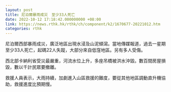```yaml
---
layout: post
title: 尼泊爾暴雨成災　至少33人死亡
date: 2022-10-12 17:18:42.000000000 +08:00
link: https://news.rthk.hk/rthk/ch/component/k2/1670677-20221012.htm
categories: rthk
---
```


尼泊爾西部暴雨成災，廣泛地區出現水浸及山泥傾瀉。當地傳媒報道，過去一星期至少33人死亡，起碼22人失蹤，大部分來自低窪地區。另有多人受傷。

西北部卡納利省受災最嚴重，河流水位上升，多座吊橋被洪水沖毀。數百間房屋損毀，數以千計民眾要撤離。

救援人員表示，大雨持續，加劇進入山區救援的難度，要從其他地區調動直升機協助，救援進度比預期慢。
